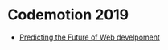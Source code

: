 # Codemotion 2019

- [Predicting the Future of Web develpoment](codemotion.md#predicting-the-future-of-web-develpoment)
